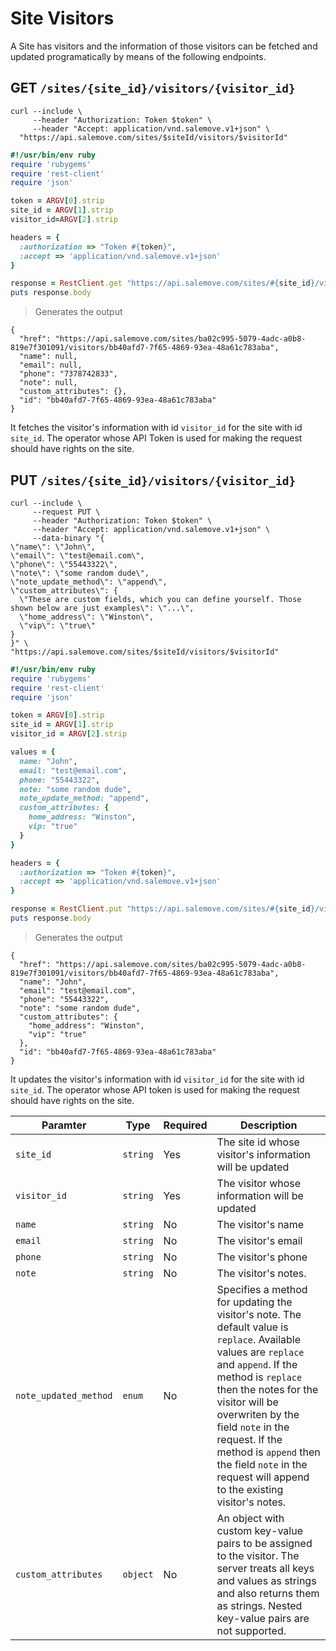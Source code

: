 # Site Visitors

A Site has visitors and the information of those visitors can be fetched and updated programatically by means of the following endpoints.

## GET `/sites/{site_id}/visitors/{visitor_id}`

```shell
curl --include \
     --header "Authorization: Token $token" \
     --header "Accept: application/vnd.salemove.v1+json" \
  "https://api.salemove.com/sites/$siteId/visitors/$visitorId"
```

```ruby
#!/usr/bin/env ruby
require 'rubygems'
require 'rest-client'
require 'json'

token = ARGV[0].strip
site_id = ARGV[1].strip
visitor_id=ARGV[2].strip

headers = {
  :authorization => "Token #{token}",
  :accept => 'application/vnd.salemove.v1+json'
}

response = RestClient.get "https://api.salemove.com/sites/#{site_id}/visitors/#{visitor_id}",  headers
puts response.body
```

> Generates the output

```
{
  "href": "https://api.salemove.com/sites/ba02c995-5079-4adc-a0b8-819e7f301091/visitors/bb40afd7-7f65-4869-93ea-48a61c783aba",
  "name": null,
  "email": null,
  "phone": "7378742833",
  "note": null,
  "custom_attributes": {},
  "id": "bb40afd7-7f65-4869-93ea-48a61c783aba"
}
```
It fetches the visitor's information with id `visitor_id` for the site with id `site_id`. The operator whose API Token is used for making the request should have rights on the site.

## PUT `/sites/{site_id}/visitors/{visitor_id}`

```shell
curl --include \
     --request PUT \
     --header "Authorization: Token $token" \
     --header "Accept: application/vnd.salemove.v1+json" \
     --data-binary "{
\"name\": \"John\",
\"email\": \"test@email.com\",
\"phone\": \"55443322\",
\"note\": \"some random dude\",
\"note_update_method\": \"append\",
\"custom_attributes\": {
  \"These are custom fields, which you can define yourself. Those shown below are just examples\": \"...\",
  \"home_address\": \"Winston\",
  \"vip\": \"true\"
}
}" \
"https://api.salemove.com/sites/$siteId/visitors/$visitorId"
```

```ruby
#!/usr/bin/env ruby
require 'rubygems'
require 'rest-client'
require 'json'

token = ARGV[0].strip
site_id = ARGV[1].strip
visitor_id = ARGV[2].strip

values = {
  name: "John",
  email: "test@email.com",
  phone: "55443322",
  note: "some random dude",
  note_update_method: "append",
  custom_attributes: {
    home_address: "Winston",
    vip: "true"
  }
}

headers = {
  :authorization => "Token #{token}",
  :accept => 'application/vnd.salemove.v1+json'
}

response = RestClient.put "https://api.salemove.com/sites/#{site_id}/visitors/#{visitor_id}", values.to_json, headers
puts response.body
```

> Generates the output

```
{
  "href": "https://api.salemove.com/sites/ba02c995-5079-4adc-a0b8-819e7f301091/visitors/bb40afd7-7f65-4869-93ea-48a61c783aba",
  "name": "John",
  "email": "test@email.com",
  "phone": "55443322",
  "note": "some random dude",
  "custom_attributes": {
    "home_address": "Winston",
    "vip": "true"
  },
  "id": "bb40afd7-7f65-4869-93ea-48a61c783aba"
}
```
It updates the visitor's information with id `visitor_id` for the site with id `site_id`. The operator whose API token is used for making the request should have rights on the site.

|Paramter|Type|Required|Description|
|--------|----|--------|-----------|
|`site_id`|`string`|Yes|The site id whose visitor's information will be updated|
|`visitor_id`|`string`|Yes|The visitor whose information will be updated|
|`name`|`string`|No|The visitor's name|
|`email`|`string`|No|The visitor's email|
|`phone`|`string`|No|The visitor's phone|
|`note`|`string`|No|The visitor's notes.|
|`note_updated_method`|`enum`|No|Specifies a method for updating the visitor's note. The default value is `replace`. Available values are `replace` and `append`. If the method is `replace` then the notes for the visitor will be overwriten by the field `note` in the request. If the method is `append` then the field `note` in the request will append to the existing visitor's notes.|
|`custom_attributes`|`object`|No|An object with custom key-value pairs to be assigned to the visitor. The server treats all keys and values as strings and also returns them as strings. Nested key-value pairs are not supported.|



